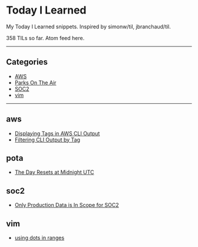 # Today I Learned

My Today I Learned snippets. Inspired by simonw/til, jbranchaud/til.

358 TILs so far. Atom feed here.

---


## Categories

- [AWS](#aws)
- [Parks On The Air](#pota)
- [SOC2](#soc2)
- [vim](#vim)

---

## aws

- [Displaying Tags in AWS CLI Output](displaying-tags-in-cli-output.md)
- [Filtering CLI Output by Tag](filtering-aws-resources-by-tag.md)

## pota

- [The Day Resets at Midnight UTC](pota/day-resets-at-midnight-UTC.md)

## soc2

- [Only Production Data is In Scope for SOC2](only-production-data-is-in-scope.md)

## vim

- [using dots in ranges](vim/using-dot-in-ranges.md)
